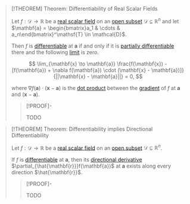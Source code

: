 >[!THEOREM] Theorem: Differentiability of Real Scalar Fields
>
>Let $f: \mathcal{D} \to \mathbb{R}$ be a [real scalar field](../Real%20Scalar%20Field.md) on an [open subset](../../../../../Geometry/Euclidean%20Geometry/Euclidean%20Space/Open%20Sets%20in%20Euclidean%20Space.md) $\mathcal{D} \subseteq \mathbb{R}^n$ and let $\mathbf{a} = \begin{bmatrix}a_1 & \cdots & a_n\end{bmatrix}^\mathsf{T} \in \mathcal{D}$.
>
>Then $f$ is [differentiable](../../Real%20Vector%20Functions/Differentiation/Differentiability%20of%20Real%20Vector%20Functions.md) at $\mathbf{a}$ if and only if it is [partially differentiable](Partial%20Derivatives%20of%20Real%20Scalar%20Fields.md) there and the following [limit](../Limits%20of%20Real%20Scalar%20Fields.md) is zero.
>
>$$
>\lim_{\mathbf{x} \to \mathbf{a}} \frac{f(\mathbf{x}) - [f(\mathbf{a}) + \nabla f(\mathbf{a}) \cdot (\mathbf{x} - \mathbf{a})]}{||\mathbf{x} - \mathbf{a}||} = 0,
>$$
>
>where $\nabla f(\mathbf{a}) \cdot (\mathbf{x} - \mathbf{a})$ is the [dot product](../../../../../Algebra/Linear%20Algebra/Matrices/Row%20and%20Column%20Vectors/Real%20Vectors/Real%20Dot%20Product.md) between the [gradient](Gradient.md) of $f$ at $\mathbf{a}$ and $(\mathbf{x} - \mathbf{a})$.
>
>>[!PROOF]-
>>
>>TODO
>>
>

>[!THEOREM] Theorem: Differentiability implies Directional Differentiability
>
>Let $f: \mathcal{D} \to \mathbb{R}$ be a [real scalar field](../Real%20Scalar%20Field.md) on an [open subset](../../../../../Geometry/Euclidean%20Geometry/Euclidean%20Space/Open%20Sets%20in%20Euclidean%20Space.md) $\mathcal{D} \subseteq \mathbb{R}^n$.
>
>If $f$ is [differentiable](Differentiability%20of%20Real%20Scalar%20Fields.md) at $\mathbf{a}$, then its [directional derivative](Directional%20Derivatives%20of%20Real%20Scalar%20Fields.md) $\partial_{\hat{\mathbf{r}}}f(\mathbf{a})$ at $\mathbf{a}$ exists along every direction $\hat{\mathbf{r}}$.
>
>>[!PROOF]-
>>
>>TODO
>>
>